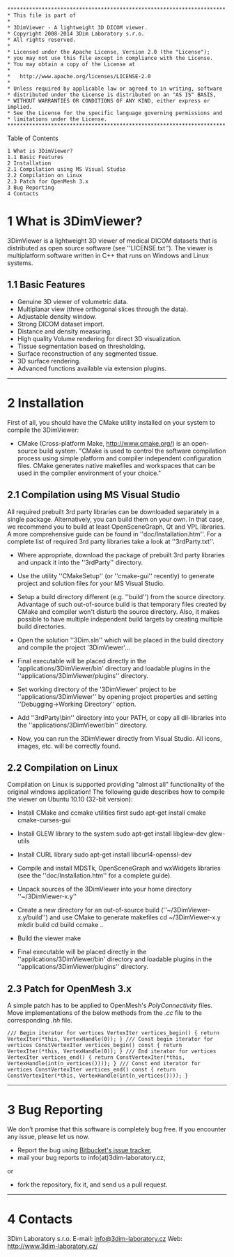     **********************************************************************
    * This file is part of
    * 
    * 3DimViewer - A lightweight 3D DICOM viewer.
    * Copyright 2008-2014 3Dim Laboratory s.r.o.
    * All rights reserved.
    * 
    * Licensed under the Apache License, Version 2.0 (the "License");
    * you may not use this file except in compliance with the License.
    * You may obtain a copy of the License at
    * 
    *   http://www.apache.org/licenses/LICENSE-2.0
    * 
    * Unless required by applicable law or agreed to in writing, software
    * distributed under the License is distributed on an "AS IS" BASIS,
    * WITHOUT WARRANTIES OR CONDITIONS OF ANY KIND, either express or implied.
    * See the License for the specific language governing permissions and
    * limitations under the License.
    **********************************************************************

Table of Contents

    1 What is 3DimViewer?
    1.1 Basic Features
    2 Installation
    2.1 Compilation using MS Visual Studio
    2.2 Compilation on Linux
    2.3 Patch for OpenMesh 3.x
    3 Bug Reporting
    4 Contacts


1 What is 3DimViewer?
=====================

3DimViewer is a lightweight 3D viewer of medical DICOM datasets that is
distributed as open source software (see ''LICENSE.txt''). The viewer
is multiplatform software written in C++ that runs on Windows and Linux
systems.


1.1 Basic Features
------------------

* Genuine 3D viewer of volumetric data. 
* Multiplanar view (three orthogonal slices through the data). 
* Adjustable density window. 
* Strong DICOM dataset import. 
* Distance and density measuring. 
* High quality Volume rendering for direct 3D visualization.
* Tissue segmentation based on thresholding. 
* Surface reconstruction of any segmented tissue. 
* 3D surface rendering. 
* Advanced functions available via extension plugins. 


---

2 Installation
==============

First of all, you should have the CMake utility installed on your system to 
compile the 3DimViewer:

  * CMake (Cross-platform Make, http://www.cmake.org/) is an open-source build 
  system. "CMake is used to control the software compilation process using 
  simple platform and compiler independent configuration files. CMake generates 
  native makefiles and workspaces that can be used in the compiler environment 
  of your choice."


2.1 Compilation using MS Visual Studio
--------------------------------------

All required prebuilt 3rd party libraries can be downloaded separately in a 
single package. Alternatively, you can build them on your own. In that case, 
we recommend you to build at least OpenSceneGraph, Qt and VPL
libraries. A more comprehensive guide can be found in 
''doc/Installation.htm''. For a complete list of required 3rd party libraries 
take a look at ''3rdParty.txt''.

* Where appropriate, download the package of prebuilt 3rd party libraries and 
unpack it into the ''3rdParty'' directory.

* Use the utility ''CMakeSetup'' (or ''cmake-gui'' recently) to generate 
project and solution files for your MS Visual Studio.

* Setup a build directory different (e.g. ''build'') from the source 
directory. Advantage of such out-of-source build is that temporary files 
created by CMake and compiler won't disturb the source directory. Also, it 
makes possible to have multiple independent build targets by creating 
multiple build 
directories.

* Open the solution ''3Dim.sln'' which will be placed in the build directory 
and compile the project '3DimViewer'...

* Final executable will be placed directly in the 
'applications/3DimViewer/bin' directory and loadable plugins in the 
''applications/3DimViewer/plugins'' directory.

* Set working directory of the '3DimViewer' project to be 
''applications/3DimViewer'' by opening project properties and setting 
''Debugging->Working Directory'' option.

* Add ''3rdParty\bin'' directory into your PATH, or copy all dll-libraries 
into the ''applications/3DimViewer/bin'' directory.

* Now, you can run the 3DimViewer directly from Visual Studio. All icons, 
images, etc. will be correctly found.


2.2 Compilation on Linux
------------------------

Compilation on Linux is supported providing "almost all" functionality of the 
original windows application! The following guide describes how to compile the 
viewer on Ubuntu 10.10 (32-bit version):

* Install CMake and ccmake utilities first
 sudo apt-get install cmake cmake-curses-gui

* Install GLEW library to the system
 sudo apt-get install libglew-dev glew-utils

* Install CURL library
 sudo apt-get install libcurl4-openssl-dev

* Compile and install MDSTk, OpenSceneGraph and wxWidgets libraries
  (see the ''doc/Installation.htm'' for a complete guide).

* Unpack sources of the 3DimViewer into your home directory ''~/3DimViewer-x.y''

* Create a new directory for an out-of-source build
  (''~/3DimViewer-x.y/build'') and use CMake to generate makefiles
 cd ~/3DimViewer-x.y
 mkdir build
 cd build
 ccmake ..

* Build the viewer
 make

* Final executable will be placed directly in the 
''applications/3DimViewer/bin' directory and loadable plugins in the 
''applications/3DimViewer/plugins'' directory.


2.3 Patch for OpenMesh 3.x
--------------------------

A simple patch has to be applied to OpenMesh's *PolyConnectivity* files.
Move implementations of the below methods from the *.cc* file to the corresponding *.hh* file.

`/// Begin iterator for vertices
VertexIter vertices_begin() { return VertexIter(*this, VertexHandle(0)); }
/// Const begin iterator for vertices
ConstVertexIter vertices_begin() const { return VertexIter(*this, VertexHandle(0)); }
/// End iterator for vertices
VertexIter vertices_end() { return ConstVertexIter(*this, VertexHandle(int(n_vertices()))); }
/// Const end iterator for vertices
ConstVertexIter vertices_end() const { return ConstVertexIter(*this, VertexHandle(int(n_vertices()))); }`


---

3 Bug Reporting
===============

We don't promise that this software is completely bug free. If you encounter
any issue, please let us now.

- Report the bug using 
  [Bitbucket's issue tracker](https://bitbucket.org/3dimlab/3dimviewer/issues),
- mail your bug reports to info(at)3dim-laboratory.cz,

or

- fork the repository, fix it, and send us a pull request.


---

4 Contacts
==========

3Dim Laboratory s.r.o.
E-mail: info@3dim-laboratory.cz
Web: http://www.3dim-laboratory.cz/
